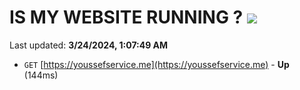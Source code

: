 # IS MY WEBSITE RUNNING ? [![](https://img.shields.io/static/v1?label=Sponsor&message=%E2%9D%A4&logo=GitHub&color=%23fe8e86)](https://github.com/sponsors/<username>)

Last updated: **3/24/2024, 1:07:49 AM**

- `GET` [https://youssefservice.me](https://youssefservice.me) - **Up** (144ms)
